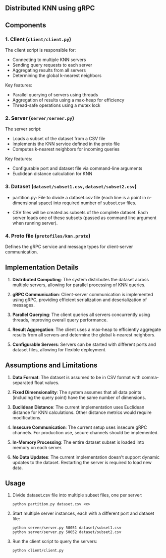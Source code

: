 
## Distributed KNN using gRPC

## Components

### 1. Client (`client/client.py`)

The client script is responsible for:
- Connecting to multiple KNN servers
- Sending query requests to each server
- Aggregating results from all servers
- Determining the global k-nearest neighbors

Key features:
- Parallel querying of servers using threads
- Aggregation of results using a max-heap for efficiency
- Thread-safe operations using a mutex lock

### 2. Server (`server/server.py`)

The server script:
- Loads a subset of the dataset from a CSV file
- Implements the KNN service defined in the proto file
- Computes k-nearest neighbors for incoming queries

Key features:
- Configurable port and dataset file via command-line arguments
- Euclidean distance calculation for KNN

### 3. Dataset (`dataset/subset1.csv`, `dataset/subset2.csv`)

- partition.py: File to divide a dataset.csv file (each line is a point in n-dimensional space) into required number of subset.csv files.

- CSV files will be created as subsets of the complete dataset. Each server loads one of these subsets (passed as command line argument when running server).

### 4. Proto file (`protofiles/knn.proto`)

Defines the gRPC service and message types for client-server communication.

## Implementation Details

1. **Distributed Computing**: The system distributes the dataset across multiple servers, allowing for parallel processing of KNN queries.

2. **gRPC Communication**: Client-server communication is implemented using gRPC, providing efficient serialization and deserialization of messages.

3. **Parallel Querying**: The client queries all servers concurrently using threads, improving overall query performance.

4. **Result Aggregation**: The client uses a max-heap to efficiently aggregate results from all servers and determine the global k-nearest neighbors.

5. **Configurable Servers**: Servers can be started with different ports and dataset files, allowing for flexible deployment.

## Assumptions and Limitations

1. **Data Format**: The dataset is assumed to be in CSV format with comma-separated float values.

2. **Fixed Dimensionality**: The system assumes that all data points (including the query point) have the same number of dimensions.

3. **Euclidean Distance**: The current implementation uses Euclidean distance for KNN calculations. Other distance metrics would require modifications.

4. **Insecure Communication**: The current setup uses insecure gRPC channels. For production use, secure channels should be implemented.

5. **In-Memory Processing**: The entire dataset subset is loaded into memory on each server.

6. **No Data Updates**: The current implementation doesn't support dynamic updates to the dataset. Restarting the server is required to load new data.

## Usage

1. Divide dataset.csv file into multiple subset files, one per server:
   ```
   python partition.py dataset.csv <x>
   ```

2. Start multiple server instances, each with a different port and dataset file:
   ```
   python server/server.py 50051 dataset/subset1.csv
   python server/server.py 50052 dataset/subset2.csv
   ```

3. Run the client script to query the servers:
   ```
   python client/client.py
   ```